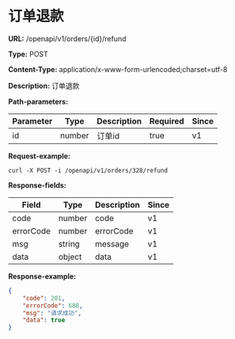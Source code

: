 # 订单退款

**URL:** /openapi/v1/orders/{id}/refund

**Type:** POST

**Content-Type:** application/x-www-form-urlencoded;charset=utf-8

**Description:** 订单退款

**Path-parameters:**

| Parameter | Type   | Description | Required | Since |
| --------- | ------ | ----------- | -------- | ----- |
| id        | number | 订单id        | true     | v1    |

**Request-example:**

```
curl -X POST -i /openapi/v1/orders/328/refund
```

**Response-fields:**

| Field     | Type   | Description | Since |
| --------- | ------ | ----------- | ----- |
| code      | number | code        | v1    |
| errorCode | number | errorCode   | v1    |
| msg       | string | message     | v1    |
| data      | object | data        | v1    |

**Response-example:**

```json
{
    "code": 201,
    "errorCode": 688,
    "msg": "请求成功",
    "data": true
}
```

